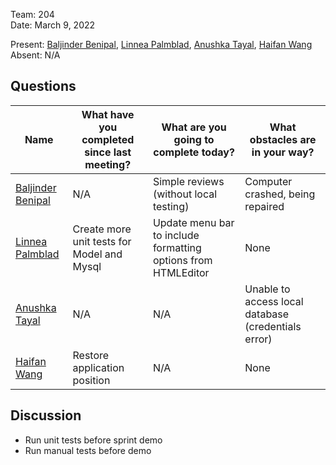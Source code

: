 Team: 204  
Date: March 9, 2022  

Present: [Baljinder Benipal](https://git.uwaterloo.ca/bs2benip), [Linnea Palmblad](https://git.uwaterloo.ca/lpalmbla), [Anushka Tayal](https://git.uwaterloo.ca/atayal), [Haifan Wang](https://git.uwaterloo.ca/h769wang)  
Absent: N/A  

## Questions
| Name | What have you completed since last meeting? | What are you going to complete today? | What obstacles are in your way? |
| ------ | ------ | ------ | ------ |
| [Baljinder Benipal](https://git.uwaterloo.ca/bs2benip) | N/A | Simple reviews (without local testing) | Computer crashed, being repaired |
| [Linnea Palmblad](https://git.uwaterloo.ca/lpalmbla) | Create more unit tests for Model and Mysql | Update menu bar to include formatting options from HTMLEditor | None |
| [Anushka Tayal](https://git.uwaterloo.ca/atayal) | N/A | N/A | Unable to access local database (credentials error) |
| [Haifan Wang](https://git.uwaterloo.ca/h769wang)  | Restore application position | N/A | None |

## Discussion
- Run unit tests before sprint demo
- Run manual tests before demo